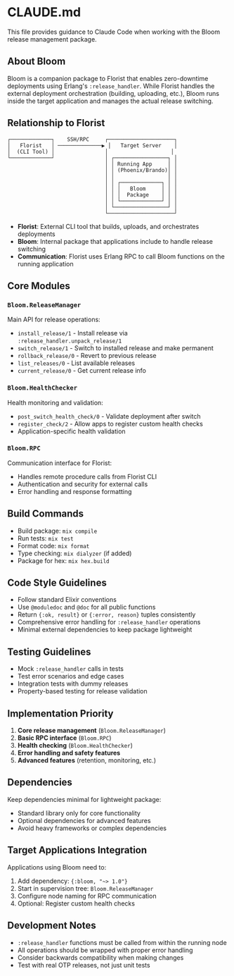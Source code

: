 # CLAUDE.md

This file provides guidance to Claude Code when working with the Bloom release management package.

## About Bloom

Bloom is a companion package to Florist that enables zero-downtime deployments using Erlang's `:release_handler`. While Florist handles the external deployment orchestration (building, uploading, etc.), Bloom runs inside the target application and manages the actual release switching.

## Relationship to Florist

```
┌─────────────┐    SSH/RPC     ┌─────────────────────┐
│   Florist   │ ──────────────▶ │   Target Server    │
│  (CLI Tool) │                │                    │
└─────────────┘                │ ┌─────────────────┐ │
                               │ │ Running App     │ │
                               │ │ (Phoenix/Brando)│ │
                               │ │                 │ │
                               │ │ ┌─────────────┐ │ │
                               │ │ │   Bloom     │ │ │
                               │ │ │  Package    │ │ │
                               │ │ └─────────────┘ │ │
                               │ └─────────────────┘ │
                               └─────────────────────┘
```

- **Florist**: External CLI tool that builds, uploads, and orchestrates deployments
- **Bloom**: Internal package that applications include to handle release switching
- **Communication**: Florist uses Erlang RPC to call Bloom functions on the running application

## Core Modules

### `Bloom.ReleaseManager`
Main API for release operations:
- `install_release/1` - Install release via `:release_handler.unpack_release/1`
- `switch_release/1` - Switch to installed release and make permanent
- `rollback_release/0` - Revert to previous release
- `list_releases/0` - List available releases
- `current_release/0` - Get current release info

### `Bloom.HealthChecker`
Health monitoring and validation:
- `post_switch_health_check/0` - Validate deployment after switch
- `register_check/2` - Allow apps to register custom health checks
- Application-specific health validation

### `Bloom.RPC`
Communication interface for Florist:
- Handles remote procedure calls from Florist CLI
- Authentication and security for external calls
- Error handling and response formatting

## Build Commands
- Build package: `mix compile`
- Run tests: `mix test`
- Format code: `mix format`
- Type checking: `mix dialyzer` (if added)
- Package for hex: `mix hex.build`

## Code Style Guidelines
- Follow standard Elixir conventions
- Use `@moduledoc` and `@doc` for all public functions
- Return `{:ok, result}` or `{:error, reason}` tuples consistently
- Comprehensive error handling for `:release_handler` operations
- Minimal external dependencies to keep package lightweight

## Testing Guidelines
- Mock `:release_handler` calls in tests
- Test error scenarios and edge cases
- Integration tests with dummy releases
- Property-based testing for release validation

## Implementation Priority
1. **Core release management** (`Bloom.ReleaseManager`)
2. **Basic RPC interface** (`Bloom.RPC`) 
3. **Health checking** (`Bloom.HealthChecker`)
4. **Error handling and safety features**
5. **Advanced features** (retention, monitoring, etc.)

## Dependencies
Keep dependencies minimal for lightweight package:
- Standard library only for core functionality
- Optional dependencies for advanced features
- Avoid heavy frameworks or complex dependencies

## Target Applications Integration
Applications using Bloom need to:

1. Add dependency: `{:bloom, "~> 1.0"}`
2. Start in supervision tree: `Bloom.ReleaseManager`
3. Configure node naming for RPC communication
4. Optional: Register custom health checks

## Development Notes
- `:release_handler` functions must be called from within the running node
- All operations should be wrapped with proper error handling
- Consider backwards compatibility when making changes
- Test with real OTP releases, not just unit tests